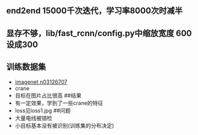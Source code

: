 ## end2end 15000千次迭代，学习率8000次时减半
## 显存不够，lib/fast_rcnn/config.py中缩放宽度 600设成300
## 训练数据集
- [imagenet n03126707](http://www.image-net.org/synset?wnid=n03126707)
- crane
- 目标在图片占比很高
##结果
- 有一定效果，学到了一些crane的特征
- loss见loss1.jpg
##问题
- 大量电线被错检
- 小目标基本没有被识别(训练集的分布决定)

